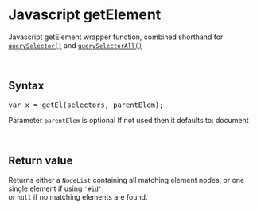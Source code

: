 # Javascript getElement
Javascript getElement wrapper function, combined shorthand for
<code><a href="https://developer.mozilla.org/en-US/docs/Web/API/Document/querySelector">querySelector()</a></code> and 
<code><a href="https://developer.mozilla.org/en-US/docs/Web/API/Document/querySelectorAll">querySelectorAll()</a></code>

<br />

## Syntax
<pre>
var x = getEl(selectors, parentElem);
</pre>
Parameter <code>parentElem</code> is optional
If not used then it defaults to: document

<br />

## Return value
Returns either a <code>NodeList</code> containing all matching element nodes, or one single element if using <code>'#id'</code>,<br />
or <code>null</code> if no matching elements are found.
